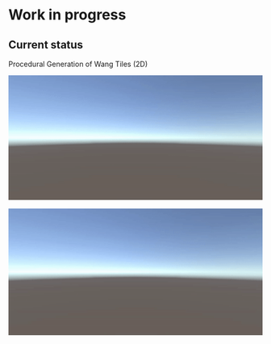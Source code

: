 # Work in progress

## Current status

Procedural Generation of Wang Tiles (2D)

![](https://github.com/mtrebi/WaveCollapseFunction/blob/master/Docs/Videos/wang_tiles_generation.gif?raw=true)

![](https://github.com/mtrebi/WaveCollapseFunction/blob/master/Docs/Videos/wang_path_generation.gif?raw=true)

